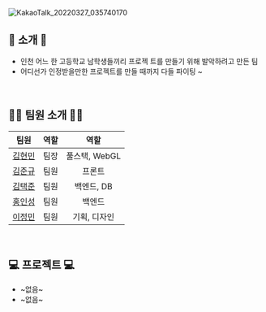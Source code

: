 ![KakaoTalk_20220327_035740170](https://user-images.githubusercontent.com/79036088/160253686-b1a9d894-3247-4b65-8b73-78f23488ec6d.jpg)

## 📖 소개 📖
- 인천 어느 한 고등학교 남학생들끼리 프로젝
트를 만들기 위해 발악하려고 만든 팀
- 어디선가 인정받을만한 프로젝트를 만들 때까지 다들 파이팅 ~

<br>

## 🙋‍♂️ 팀원 소개 🙋‍♂️
| 팀원 | 역할 | 역할 |
|:------:|:------:|:------:|
| [김현민](https://github.com/qetqet910) | 팀장 | 풀스택, WebGL |
| [김준규](https://github.com/DeveloperK0) | 팀원 | 프론트 |
| [김택준](https://github.com/Kuah0) | 팀원 | 백엔드, DB|
| [홍인성](https://github.com/BackdevHong) | 팀원 | 백엔드 |
| [이정민](https://github.com/rnlsrnlsdl) | 팀원 | 기획, 디자인 |

<br>

## 💻 프로젝트  💻
- ~없음~
- ~없음~
